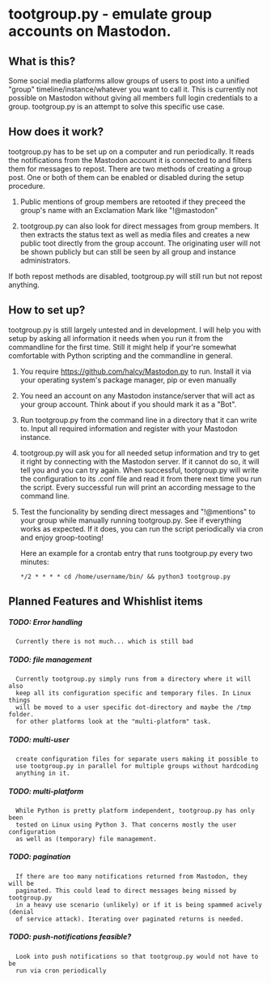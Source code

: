 tootgroup.py - emulate group accounts on Mastodon.
==================================================


What is this?
-------------

Some social media platforms allow groups of users to post into a unified "group"
timeline/instance/whatever you want to call it. This is currently not possible
on Mastodon without giving all members full login credentials to a group.
tootgroup.py is an attempt to solve this specific use case.


How does it work?
-----------------

tootgroup.py has to be set up on a computer and run periodically. It reads the
notifications from the Mastodon account it is connected to and filters them for
messages to repost. There are two methods of creating a group post. One or both
of them can be enabled or disabled during the setup procedure.

1. Public mentions of group members are retooted if they preceed the group's
name with an Exclamation Mark like "!@mastodon"

2. tootgroup.py can also look for direct messages from group members. It then
extracts the status text as well as media files and creates a new public toot
directly from the group account. The originating user will not be shown publicly
but can still be seen by all group and instance administrators.

If both repost methods are disabled, tootgroup.py will still run but not repost
anything.


How to set up?
--------------

tootgroup.py is still largely untested and in development. I will help you with
setup by asking all information it needs when you run it from the commandline
for the first time. Still it might help if your're somewhat comfortable with Python
scripting and the commandline in general.

1. You require https://github.com/halcy/Mastodon.py to run.
Install it via your operating system's package manager, pip or even manually

2. You need an account on any Mastodon instance/server that will act as your
group account. Think about if you should mark it as a "Bot".

3. Run tootgroup.py from the command line in a directory that it can write to.
Input all required information and register with your Mastodon instance.

4. tootgroup.py will ask you for all needed setup information and try to get
it right by connecting with the Mastodon server. If it cannot do so, it will tell
you and you can try again. When successful, tootgroup.py will write the
configuration to its .conf file and read it from there next time you run the script.
Every successful run will print an according message to the command line.

5. Test the funcionality by sending direct messages and "!@mentions" to your
group while manually running tootgroup.py. See if everything works as expected.
If it does, you can run the script periodically via cron and enjoy groop-tooting!

    Here an example for a crontab entry that runs tootgroup.py every two minutes:
    
    `*/2 * * * * cd /home/username/bin/ && python3 tootgroup.py`




Planned Features and Whishlist items
------------------------------------

##### TODO: Error handling
      Currently there is not much... which is still bad

##### TODO: file management
      Currently tootgroup.py simply runs from a directory where it will also
      keep all its configuration specific and temporary files. In Linux things
      will be moved to a user specific dot-directory and maybe the /tmp folder.
      for other platforms look at the "multi-platform" task.

##### TODO: multi-user
      create configuration files for separate users making it possible to
      use tootgroup.py in parallel for multiple groups without hardcoding
      anything in it.

##### TODO: multi-platform
      While Python is pretty platform independent, tootgroup.py has only been
      tested on Linux using Python 3. That concerns mostly the user configuration
      as well as (temporary) file management.

##### TODO: pagination
      If there are too many notifications returned from Mastodon, they will be
      paginated. This could lead to direct messages being missed by tootgroup.py
      in a heavy use scenario (unlikely) or if it is being spammed acively (denial
      of service attack). Iterating over paginated returns is needed.

##### TODO: push-notifications feasible?
      Look into push notifications so that tootgroup.py would not have to be
      run via cron periodically


